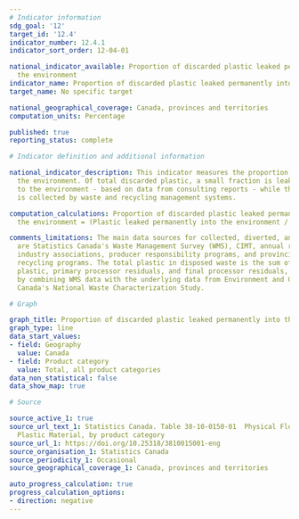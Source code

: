 ```yaml
---
# Indicator information
sdg_goal: '12'
target_id: '12.4'
indicator_number: 12.4.1
indicator_sort_order: 12-04-01

national_indicator_available: Proportion of discarded plastic leaked permanently into
  the environment
indicator_name: Proportion of discarded plastic leaked permanently into the environment
target_name: No specific target

national_geographical_coverage: Canada, provinces and territories
computation_units: Percentage

published: true
reporting_status: complete

# Indicator definition and additional information

national_indicator_description: This indicator measures the proportion of discarded plastic leaked permanently into
  the environment. Of total discarded plastic, a small fraction is leaked permanently
  to the environment - based on data from consulting reports - while the majority
  is collected by waste and recycling management systems.

computation_calculations: Proportion of discarded plastic leaked permanently into
  the environment = (Plastic leaked permanently into the environment / Total discarded plastic in products) * 100

comments_limitations: The main data sources for collected, diverted, and baled plastic
  are Statistics Canada's Waste Management Survey (WMS), CIMT, annual reports from
  industry associations, producer responsibility programs, and provincial waste and
  recycling programs. The total plastic in disposed waste is the sum of directly disposed
  plastic, primary processor residuals, and final processor residuals, which is derived
  by combining WMS data with the underlying data from Environment and Climate Change
  Canada's National Waste Characterization Study.

# Graph

graph_title: Proportion of discarded plastic leaked permanently into the environment
graph_type: line
data_start_values:
- field: Geography
  value: Canada
- field: Product category
  value: Total, all product categories
data_non_statistical: false
data_show_map: true

# Source

source_active_1: true
source_url_text_1: Statistics Canada. Table 38-10-0150-01  Physical Flow Account for
  Plastic Material, by product category
source_url_1: https://doi.org/10.25318/3810015001-eng
source_organisation_1: Statistics Canada
source_periodicity_1: Occasional
source_geographical_coverage_1: Canada, provinces and territories

auto_progress_calculation: true
progress_calculation_options:
- direction: negative
---
```

